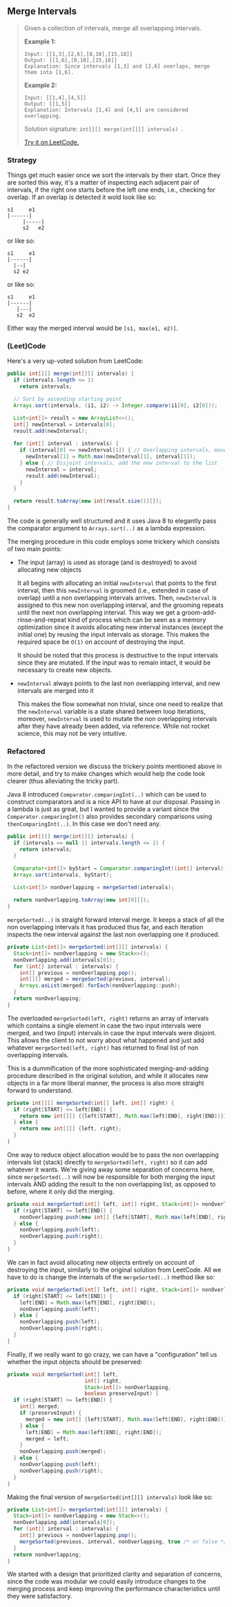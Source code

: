 ## Merge Intervals

> Given a collection of intervals, merge all overlapping intervals.
>
> **Example 1:**
>
> ```
> Input: [[1,3],[2,6],[8,10],[15,18]]
> Output: [[1,6],[8,10],[15,18]]
> Explanation: Since intervals [1,3] and [2,6] overlaps, merge them into [1,6].
> ```
>
> **Example 2:**
>
> ```
> Input: [[1,4],[4,5]]
> Output: [[1,5]]
> Explanation: Intervals [1,4] and [4,5] are considered overlapping.
> ```
>
> Solution signature: `int[][] merge(int[][] intervals) `.
>
> [Try it on LeetCode.](https://leetcode.com/problems/merge-intervals/)



### Strategy

Things get much easier once we sort the intervals by their start. Once they are sorted this way, it's a matter of inspecting each adjacent pair of intervals, if the right one starts before the left one ends, i.e., checking for overlap. If an overlap is detected it wold look like so:

```
s1     e1
|------|
     |-----|
     s2   e2
```

or like so:

```
s1     e1
|------|
  |--|
  s2 e2
```

or like so:

```
s1     e1
|------|
   |---|
   s2  e2
```

Either way the merged interval would be `[s1, max(e1, e2)]`.



### (Leet)Code

Here's a very up-voted solution from LeetCode:

```java
public int[][] merge(int[][] intervals) {
  if (intervals.length <= 1)
    return intervals;

  // Sort by ascending starting point
  Arrays.sort(intervals, (i1, i2) -> Integer.compare(i1[0], i2[0]));

  List<int[]> result = new ArrayList<>();
  int[] newInterval = intervals[0];
  result.add(newInterval);
  
  for (int[] interval : intervals) {
    if (interval[0] <= newInterval[1]) { // Overlapping intervals, move the end if needed
      newInterval[1] = Math.max(newInterval[1], interval[1]);
    } else { // Disjoint intervals, add the new interval to the list
      newInterval = interval;
      result.add(newInterval);
    }
  }

  return result.toArray(new int[result.size()][]);
}
```

The code is generally well structured and it uses Java 8 to elegantly pass the comparator argument to `Arrays.sort(..)` as a lambda expression. 

The merging procedure in this code employs some trickery which consists of two main points:

* The input (array) is used as storage (and is destroyed) to avoid allocating new objects

  It all begins with allocating an initial `newInterval` that points to the first interval, then this `newInterval` is groomed (i.e., extended in case of overlap) until a non overlapping intervals arrives. Then, `newInterval` is assigned to this new non overlapping interval, and the grooming repeats until the next non overlapping interval. This way we get a groom-add-rinse-and-repeat kind of process which can be seen as a memory optimization since it avoids allocating new interval instances (except the initial one) by reusing the input intervals as storage. This makes the required space be `O(1)` on account of destroying the input.

  It should be noted that this process is destructive to the input intervals since they are mutated. If the input was to remain intact, it would be necessary to create new objects.

* `newInterval` always points to the last non overlapping interval, and new intervals are merged into it

  This makes the flow somewhat non trivial, since one need to realize that the `newInterval` variable is a state shared between loop iterations, moreover, `newInterval` is used to mutate the non overlapping intervals after they have already been added, via reference. While not rocket science, this may not be very intuitive.



### Refactored

In the refactored version we discuss the trickery points mentioned above in more detail, and try to make changes which would help the code look clearer (thus alleviating the tricky part).



Java 8 introduced `Comparator.comparingInt(..)` which can be used to construct comparators and is a nice API to have at our disposal. Passing in a lambda is just as great, but I wanted to provide a variant since the `Comparator.comparingInt()` also provides secondary comparisons using `thenComparingInt(..)`. In this case we don't need any.

```java
public int[][] merge(int[][] intervals) {
  if (intervals == null || intervals.length <= 1) {
    return intervals;
  }

  Comparator<int[]> byStart = Comparator.comparingInt((int[] interval) -> interval[START]);
  Arrays.sort(intervals, byStart);

  List<int[]> nonOverlapping = mergeSorted(intervals);
  
  return nonOverlapping.toArray(new int[0][]);
}
```

`mergeSorted(..)` is straight forward interval merge. It keeps a stack of all the non overlapping intervals it has produced thus far, and each iteration inspects the new interval against the last non overlapping one it produced.

```java
private List<int[]> mergeSorted(int[][] intervals) {
  Stack<int[]> nonOverlapping = new Stack<>();
  nonOverlapping.add(intervals[0]);
  for (int[] interval : intervals) {
    int[] previous = nonOverlapping.pop();
    int[][] merged = mergeSorted(previous, interval);
    Arrays.asList(merged).forEach(nonOverlapping::push);
  }
  return nonOverlapping;
}
```

The overloaded `mergeSorted(left, right)` returns an array of intervals which contains a single element in case the two input intervals were merged, and two (input) intervals in case the input intervals were disjoint. This allows the client to not worry about what happened and just add whatever `mergeSorted(left, right)` has returned to final list of non overlapping intervals.

This is a dummification of the more sophisticated merging-and-adding procedure described in the original solution, and while it allocates new objects in a far more liberal manner, the process is also more straight forward to understand.

```java
private int[][] mergeSorted(int[] left, int[] right) {
  if (right[START] <= left[END]) {
    return new int[][] {{left[START], Math.max(left[END], right[END])}};
  } else {
    return new int[][] {left, right};
  }
}
```

One way to reduce object allocation would be to pass the non overlapping intervals list (stack) directly to `mergeSorted(left, right)` so it can add whatever it wants. We're giving away some separation of concerns here, since `mergeSorted(..)` will now be responsible for both merging the input intervals AND adding the result to the non overlapping list, as opposed to before, where it only did the merging.

```java
private void mergeSorted(int[] left, int[] right, Stack<int[]> nonOverlapping) {
  if (right[START] <= left[END]) {
    nonOverlapping.push(new int[] {left[START], Math.max(left[END], right[END])});
  } else {
    nonOverlapping.push(left);
    nonOverlapping.push(right);
  }
}
```

We can in fact avoid allocating new objects entirely on account of destroying the input, similarly to the original solution from LeetCode. All we have to do is change the internals of the `mergeSorted(..)` method like so:

```java
private void mergeSorted(int[] left, int[] right, Stack<int[]> nonOverlapping) {
  if (right[START] <= left[END]) {
    left[END] = Math.max(left[END], right[END]);
    nonOverlapping.push(left);
  } else {
    nonOverlapping.push(left);
    nonOverlapping.push(right);
  }
}
```

Finally, if we really want to go crazy, we can have a "configuration" tell us whether the input objects should be preserved:

```java
private void mergeSorted(int[] left,
                         int[] right,
                         Stack<int[]> nonOverlapping, 
                         boolean preserveInput) {
  if (right[START] <= left[END]) {
    int[] merged;
    if (preserveInput) {
      merged = new int[] {left[START], Math.max(left[END], right[END])};
    } else {
      left[END] = Math.max(left[END], right[END]);
      merged = left;
    }
    nonOverlapping.push(merged);
  } else {
    nonOverlapping.push(left);
    nonOverlapping.push(right);
  }
}
```

Making the final version of `mergeSorted(int[][] intervals)` look like so:

```java
private List<int[]> mergeSorted(int[][] intervals) {
  Stack<int[]> nonOverlapping = new Stack<>();
  nonOverlapping.add(intervals[0]);
  for (int[] interval : intervals) {
    int[] previous = nonOverlapping.pop();
    mergeSorted(previous, interval, nonOverlapping, true /* or false */);
  }
  return nonOverlapping;
}
```

We started with a design that prioritized clarity and separation of concerns, since the code was modular we could easily introduce changes to the merging process and keep improving the performance characteristics until they were satisfactory.
